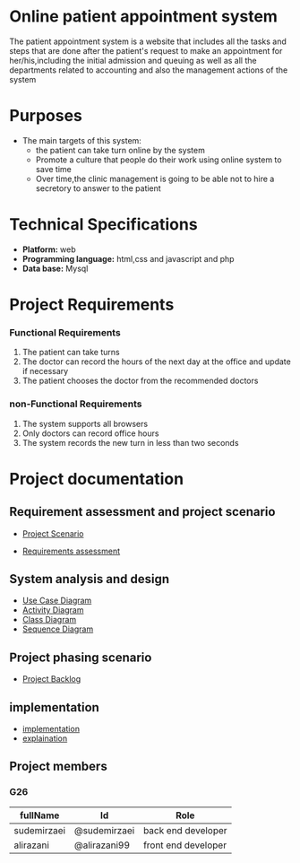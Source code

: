 # Online patient appointment system
The patient appointment system is a website that includes all the tasks and steps that are done after the patient's request to make an appointment for her/his,including the initial admission and queuing as well as all the departments related to accounting and also the management actions of the system


# Purposes
- The main targets of this system:
    - the patient can take turn online by the system
    - Promote a culture that people do their work using online system to save time
    - Over time,the clinic management is going to be able not to hire a secretory to answer to the patient



# Technical Specifications
- **Platform:** web
- **Programming language:** html,css and javascript and php
- **Data base:** Mysql


# Project Requirements

### Functional Requirements
1. The patient can take turns
2. The doctor can record the hours of the next day at the office and update if necessary
3. The patient chooses the doctor from the recommended doctors


### non-Functional Requirements
1. The system supports all browsers
2. Only doctors can record office hours
3. The system records the new turn in less than two seconds


# Project documentation

## Requirement assessment and project scenario


- [Project Scenario](https://github.com/AliRazani99/Online_System_Software/blob/main/Documentaion/Requirements%20and%20scenario/Scenario.md)


- [Requirements assessment](https://github.com/AliRazani99/Online_System_Software/blob/main/Documentaion/Requirements%20and%20scenario/reqirement.md)


## System analysis and design
- [Use Case Diagram](https://github.com/AliRazani99/Online_System_Software/blob/main/Documentaion/UsecaseDiagram/IMG_20210701_215433_576.jpg)
- [Activity Diagram](https://github.com/AliRazani99/Online_System_Software/tree/main/Documentaion/ActivityDiagram)
- [Class Diagram](https://github.com/AliRazani99/Online_System_Software/blob/main/Documentaion/ClassDiagram/IMG_20210701_215440_067.jpg)
- [Sequence Diagram](https://github.com/AliRazani99/Online_System_Software/tree/main/Documentaion/SequenceDiagram)


## Project phasing scenario
- [Project Backlog](https://github.com/AliRazani99/Online_System_Software/blob/main/Documentaion/Project%20backlog/backlog.md)


## implementation
- [implementation](https://github.com/AliRazani99/Online_System_Software/tree/main/Documentaion/implementation/implementation)
- [explaination](https://github.com/AliRazani99/Online_System_Software/tree/main/Documentaion/implementation/explaination)




## Project members
### G26
  fullName|Id|Role
  --------|--|----
  sudemirzaei|@sudemirzaei|back end developer
  alirazani  |@alirazani99|front end developer


